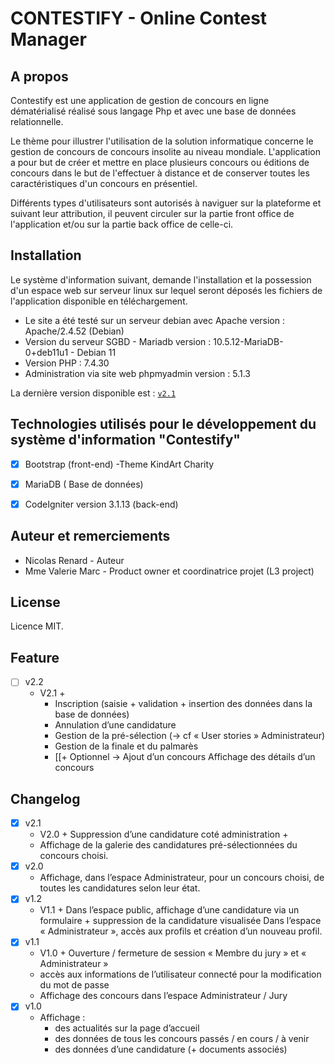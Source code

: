 # CONTESTIFY - Online Contest Manager

## A propos
Contestify est une application de gestion de concours en ligne dématérialisé réalisé sous langage Php et avec une base de données relationnelle.

Le thème pour illustrer l'utilisation de la solution informatique concerne le gestion de concours de concours insolite au niveau mondiale.
L'application a pour but de créer et mettre en place plusieurs concours ou éditions de concours dans le but de l'effectuer à distance et de conserver toutes les caractéristiques d'un concours en présentiel.

Différents types d'utilisateurs sont autorisés à naviguer sur la plateforme et suivant leur attribution, il peuvent circuler sur la partie front office de l'application et/ou sur la partie back office de celle-ci.



## Installation

 Le système d'information suivant, demande l'installation et la possession d'un espace web sur serveur linux sur lequel seront déposés les fichiers de l'application disponible en téléchargement.
 - Le site a été testé sur un serveur debian  avec Apache version : Apache/2.4.52 (Debian) 
 - Version du serveur SGBD - Mariadb  version : 10.5.12-MariaDB-0+deb11u1 - Debian 11
 - Version PHP :  7.4.30
 - Administration via site web phpmyadmin version : 5.1.3

La dernière version disponible est : [`v2.1`](#v2.1)

## Technologies utilisés pour le développement du système d'information "Contestify"

- [x] Bootstrap (front-end) -Theme KindArt Charity
- [x] MariaDB ( Base de données)
- [x] CodeIgniter version 3.1.13 (back-end)


## Auteur et remerciements

- Nicolas Renard -  Auteur
- Mme Valerie Marc - Product owner et coordinatrice projet (L3 project)

## License

Licence MIT.


## Feature

- [ ] v2.2 
    - V2.1 +
        - Inscription (saisie + validation + insertion des données dans la base de données) 
        - Annulation d’une
candidature  
        - Gestion de la pré-sélection (→ cf « User stories » Administrateur) 
        - Gestion de
la finale et du palmarès 
        - [[+ Optionnel → Ajout d’un concours 
Affichage des détails d’un concours 


## Changelog

- [x] v2.1
    - V2.0 + Suppression d’une candidature coté administration + 
    - Affichage de la galerie des candidatures pré-sélectionnées du concours choisi.
- [x] v2.0
    - Affichage, dans l’espace Administrateur, pour un concours choisi,
de toutes les candidatures selon leur état.
- [x] v1.2
    - V1.1 + Dans l’espace public, affichage d’une candidature via un
formulaire + suppression de la candidature visualisée
Dans l’espace « Administrateur », accès aux profils et création d’un
nouveau profil.
- [x] v1.1
    - V1.0 + Ouverture / fermeture de session « Membre du jury » et
« Administrateur »
    - accès aux informations de l’utilisateur connecté pour la
modification du mot de passe
    - Affichage des concours dans l’espace Administrateur / Jury
- [x] v1.0
    - Affichage :
        - des actualités sur la page d’accueil
        - des données de tous les concours passés / en cours / à venir
        - des données d’une candidature (+ documents associés)




